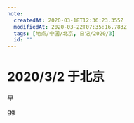 ```yaml
---
note:
  createdAt: 2020-03-18T12:36:23.355Z
  modifiedAt: 2020-03-22T07:35:16.783Z
  tags: [地点/中国/北京, 日记/2020/3]
  id: ""
---
```


# 2020/3/2 于北京

<!-- @timer "date":"Mon Mar 02 2020 09:47:40 GMT+0800 (CST) -->

早

<!-- @timer "date":"Mon Mar 02 2020 15:31:04 GMT+0800 (CST)","duration":"about 6 hours -->

gg
